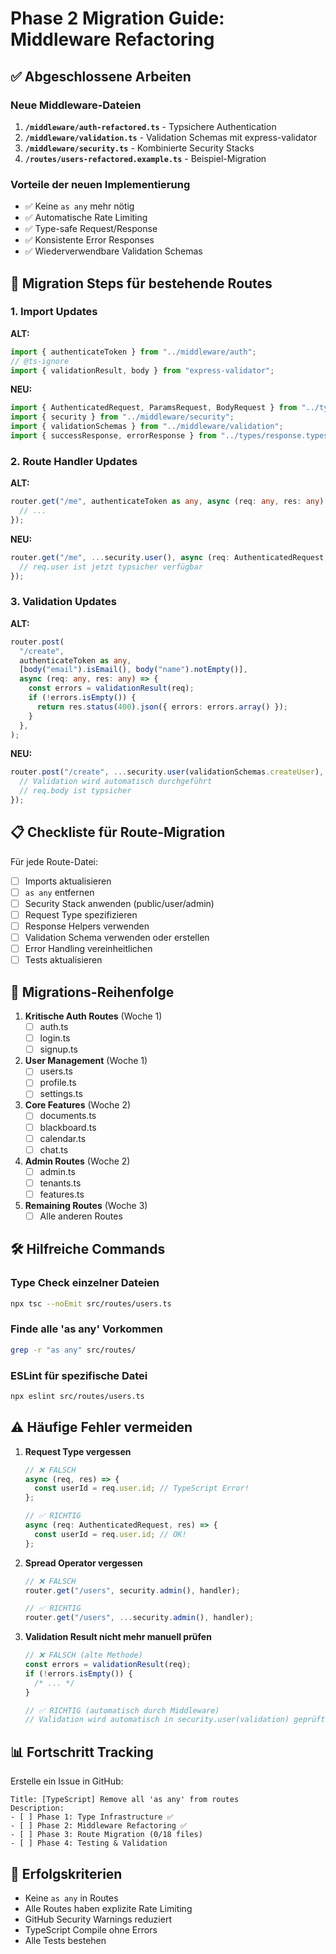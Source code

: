 # Phase 2 Migration Guide: Middleware Refactoring

## ✅ Abgeschlossene Arbeiten

### Neue Middleware-Dateien

1. **`/middleware/auth-refactored.ts`** - Typsichere Authentication
2. **`/middleware/validation.ts`** - Validation Schemas mit express-validator
3. **`/middleware/security.ts`** - Kombinierte Security Stacks
4. **`/routes/users-refactored.example.ts`** - Beispiel-Migration

### Vorteile der neuen Implementierung

- ✅ Keine `as any` mehr nötig
- ✅ Automatische Rate Limiting
- ✅ Type-safe Request/Response
- ✅ Konsistente Error Responses
- ✅ Wiederverwendbare Validation Schemas

## 🔄 Migration Steps für bestehende Routes

### 1. Import Updates

**ALT:**

```typescript
import { authenticateToken } from "../middleware/auth";
// @ts-ignore
import { validationResult, body } from "express-validator";
```

**NEU:**

```typescript
import { AuthenticatedRequest, ParamsRequest, BodyRequest } from "../types";
import { security } from "../middleware/security";
import { validationSchemas } from "../middleware/validation";
import { successResponse, errorResponse } from "../types/response.types";
```

### 2. Route Handler Updates

**ALT:**

```typescript
router.get("/me", authenticateToken as any, async (req: any, res: any) => {
  // ...
});
```

**NEU:**

```typescript
router.get("/me", ...security.user(), async (req: AuthenticatedRequest, res) => {
  // req.user ist jetzt typsicher verfügbar
});
```

### 3. Validation Updates

**ALT:**

```typescript
router.post(
  "/create",
  authenticateToken as any,
  [body("email").isEmail(), body("name").notEmpty()],
  async (req: any, res: any) => {
    const errors = validationResult(req);
    if (!errors.isEmpty()) {
      return res.status(400).json({ errors: errors.array() });
    }
  },
);
```

**NEU:**

```typescript
router.post("/create", ...security.user(validationSchemas.createUser), async (req: BodyRequest<CreateUserDto>, res) => {
  // Validation wird automatisch durchgeführt
  // req.body ist typsicher
});
```

## 📋 Checkliste für Route-Migration

Für jede Route-Datei:

- [ ] Imports aktualisieren
- [ ] `as any` entfernen
- [ ] Security Stack anwenden (public/user/admin)
- [ ] Request Type spezifizieren
- [ ] Response Helpers verwenden
- [ ] Validation Schema verwenden oder erstellen
- [ ] Error Handling vereinheitlichen
- [ ] Tests aktualisieren

## 🚀 Migrations-Reihenfolge

1. **Kritische Auth Routes** (Woche 1)
   - [ ] auth.ts
   - [ ] login.ts
   - [ ] signup.ts

2. **User Management** (Woche 1)
   - [ ] users.ts
   - [ ] profile.ts
   - [ ] settings.ts

3. **Core Features** (Woche 2)
   - [ ] documents.ts
   - [ ] blackboard.ts
   - [ ] calendar.ts
   - [ ] chat.ts

4. **Admin Routes** (Woche 2)
   - [ ] admin.ts
   - [ ] tenants.ts
   - [ ] features.ts

5. **Remaining Routes** (Woche 3)
   - [ ] Alle anderen Routes

## 🛠️ Hilfreiche Commands

### Type Check einzelner Dateien

```bash
npx tsc --noEmit src/routes/users.ts
```

### Finde alle 'as any' Vorkommen

```bash
grep -r "as any" src/routes/
```

### ESLint für spezifische Datei

```bash
npx eslint src/routes/users.ts
```

## ⚠️ Häufige Fehler vermeiden

1. **Request Type vergessen**

   ```typescript
   // ❌ FALSCH
   async (req, res) => {
     const userId = req.user.id; // TypeScript Error!
   };

   // ✅ RICHTIG
   async (req: AuthenticatedRequest, res) => {
     const userId = req.user.id; // OK!
   };
   ```

2. **Spread Operator vergessen**

   ```typescript
   // ❌ FALSCH
   router.get("/users", security.admin(), handler);

   // ✅ RICHTIG
   router.get("/users", ...security.admin(), handler);
   ```

3. **Validation Result nicht mehr manuell prüfen**

   ```typescript
   // ❌ FALSCH (alte Methode)
   const errors = validationResult(req);
   if (!errors.isEmpty()) {
     /* ... */
   }

   // ✅ RICHTIG (automatisch durch Middleware)
   // Validation wird automatisch in security.user(validation) geprüft
   ```

## 📊 Fortschritt Tracking

Erstelle ein Issue in GitHub:

```
Title: [TypeScript] Remove all 'as any' from routes
Description:
- [ ] Phase 1: Type Infrastructure ✅
- [ ] Phase 2: Middleware Refactoring ✅
- [ ] Phase 3: Route Migration (0/18 files)
- [ ] Phase 4: Testing & Validation
```

## 🎯 Erfolgskriterien

- Keine `as any` in Routes
- Alle Routes haben explizite Rate Limiting
- GitHub Security Warnings reduziert
- TypeScript Compile ohne Errors
- Alle Tests bestehen
